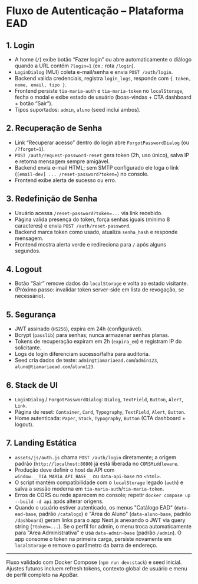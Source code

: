 # Fluxo de Autenticação – Plataforma EAD

## 1. Login
- A home (`/`) exibe botão “Fazer login” ou abre automaticamente o diálogo quando a URL contém `?login=1` (ex.: rota `/login`).
- `LoginDialog` (MUI) coleta e-mail/senha e envia `POST /auth/login`.
- Backend valida credenciais, registra `login_logs`, responde com `{ token, nome, email, tipo }`.
- Frontend persiste `tia-maria-auth` e `tia-maria-token` no `localStorage`, fecha o modal e exibe estado de usuário (boas-vindas + CTA dashboard + botão “Sair”).
- Tipos suportados: `admin`, `aluno` (seed inclui ambos).

## 2. Recuperação de Senha
- Link “Recuperar acesso” dentro do login abre `ForgotPasswordDialog` (ou `/?forgot=1`).
- `POST /auth/request-password-reset` gera token (2h, uso único), salva IP e retorna mensagem sempre amigável.
- Backend envia e-mail HTML; sem SMTP configurado ele loga o link (`[email-dev] ... /reset-password?token=`) no console.
- Frontend exibe alerta de sucesso ou erro.

## 3. Redefinição de Senha
- Usuário acessa `/reset-password?token=...` via link recebido.
- Página valida presença do token, força senhas iguais (mínimo 8 caracteres) e envia `POST /auth/reset-password`.
- Backend marca token como usado, atualiza `senha_hash` e responde mensagem.
- Frontend mostra alerta verde e redireciona para `/` após alguns segundos.

## 4. Logout
- Botão “Sair” remove dados do `localStorage` e volta ao estado visitante.
- (Próximo passo: invalidar token server-side em lista de revogação, se necessário).

## 5. Segurança
- JWT assinado (`HS256`), expira em 24h (configurável).
- Bcrypt (`passlib`) para senhas; nunca armazenar senhas planas.
- Tokens de recuperação expiram em 2h (`expira_em`) e registram IP do solicitante.
- Logs de login diferenciam sucesso/falha para auditoria.
- Seed cria dados de teste: `admin@tiamariaead.com`/`admin123`, `aluno@tiamariaead.com`/`aluno123`.

## 6. Stack de UI
- `LoginDialog` / `ForgotPasswordDialog`: `Dialog`, `TextField`, `Button`, `Alert`, `Link`.
- Página de reset: `Container`, `Card`, `Typography`, `TextField`, `Alert`, `Button`.
- Home autenticada: `Paper`, `Stack`, `Typography`, `Button` (CTA dashboard + logout).

## 7. Landing Estática
- `assets/js/auth.js` chama `POST /auth/login` diretamente; a origem padrão (`http://localhost:8080`) já está liberada no `CORSMiddleware`.
- Produção deve definir o host da API com `window.__TIA_MARIA_API_BASE__` ou `data-api-base` no `<html>`.
- O script mantém compatibilidade com o `localStorage` legado (`auth`) e salva a sessão moderna em `tia-maria-auth`/`tia-maria-token`.
- Erros de CORS ou rede aparecem no console; repetir `docker compose up --build -d api` após alterar origens.
- Quando o usuário estiver autenticado, os menus "Catálogo EAD" (`data-ead-base`, padrão `/catalogo`) e "Área do Aluno" (`data-aluno-base`, padrão `/dashboard`) geram links para o app Next.js anexando o JWT via query string (`?token=...`). Se o perfil for admin, o menu troca automaticamente para "Área Administrativa" e usa `data-admin-base` (padrão `/admin`). O app consome o token na primeira carga, persiste novamente em `localStorage` e remove o parâmetro da barra de endereço.

---

Fluxo validado com Docker Compose (`npm run dev:stack`) e seed inicial. Ajustes futuros incluem refresh tokens, contexto global de usuário e menu de perfil completo na AppBar.